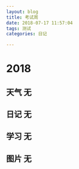 ```yaml
---
layout: blog
title: 考试周
date: 2018-07-17 11:57:04
tags: 测试
categories: 日记

---
```

# 2018

## 天气 无
## 日记 无
## 学习 无
## 图片 无
